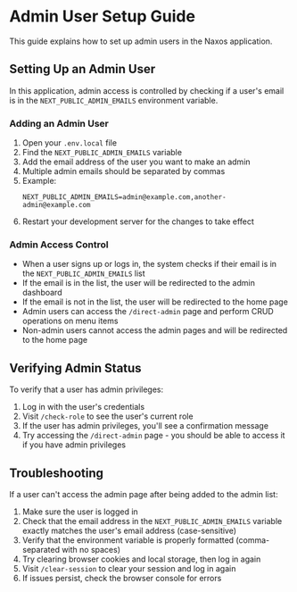 # Admin User Setup Guide

This guide explains how to set up admin users in the Naxos application.

## Setting Up an Admin User

In this application, admin access is controlled by checking if a user's email is in the `NEXT_PUBLIC_ADMIN_EMAILS` environment variable.

### Adding an Admin User

1. Open your `.env.local` file
2. Find the `NEXT_PUBLIC_ADMIN_EMAILS` variable
3. Add the email address of the user you want to make an admin
4. Multiple admin emails should be separated by commas
5. Example:
   ```
   NEXT_PUBLIC_ADMIN_EMAILS=admin@example.com,another-admin@example.com
   ```
6. Restart your development server for the changes to take effect

### Admin Access Control

- When a user signs up or logs in, the system checks if their email is in the `NEXT_PUBLIC_ADMIN_EMAILS` list
- If the email is in the list, the user will be redirected to the admin dashboard
- If the email is not in the list, the user will be redirected to the home page
- Admin users can access the `/direct-admin` page and perform CRUD operations on menu items
- Non-admin users cannot access the admin pages and will be redirected to the home page

## Verifying Admin Status

To verify that a user has admin privileges:

1. Log in with the user's credentials
2. Visit `/check-role` to see the user's current role
3. If the user has admin privileges, you'll see a confirmation message
4. Try accessing the `/direct-admin` page - you should be able to access it if you have admin privileges

## Troubleshooting

If a user can't access the admin page after being added to the admin list:

1. Make sure the user is logged in
2. Check that the email address in the `NEXT_PUBLIC_ADMIN_EMAILS` variable exactly matches the user's email address (case-sensitive)
3. Verify that the environment variable is properly formatted (comma-separated with no spaces)
4. Try clearing browser cookies and local storage, then log in again
5. Visit `/clear-session` to clear your session and log in again
6. If issues persist, check the browser console for errors 